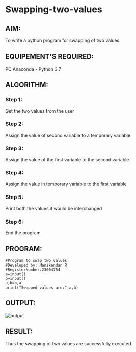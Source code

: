 # Swapping-two-values
## AIM:
To write a python program for swapping of two values
## EQUIPEMENT'S REQUIRED: 
PC
Anaconda - Python 3.7
## ALGORITHM: 
### Step 1:
Get the two values from the user
### Step 2: 
Assign the value of second variable to a temporary variable 
### Step 3: 
Assign the value of the first variable to the second variable.
### Step 4:  
Assign the value in temporary variable to the first variable
### Step 5: 
Print both the values it would be interchanged
### Step 6: 
End the program
## PROGRAM:
```
#Program to swap two values.
#Developed by: Manikandan R
#RegisterNumber:23004754
a=input()
b=input()
a,b=b,a
print("Swapped values are:",a,b)
```
## OUTPUT:
![output](/swapp_output.png.png)


## RESULT:
Thus the swapping of two values are successfully executed



